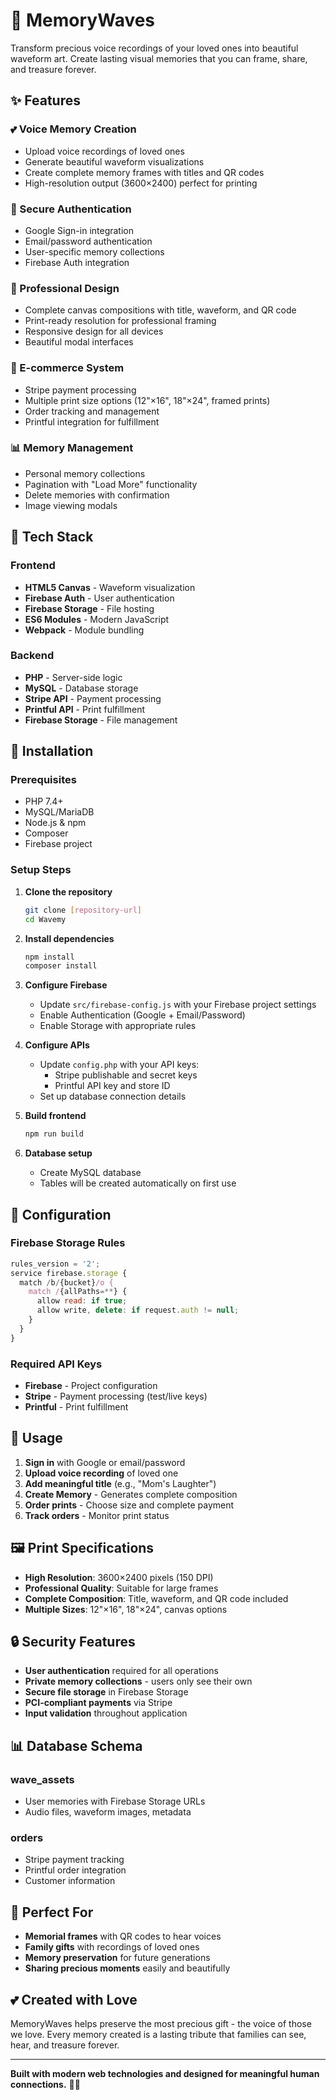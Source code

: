 # 🎵 MemoryWaves

Transform precious voice recordings of your loved ones into beautiful waveform art. Create lasting visual memories that you can frame, share, and treasure forever.

## ✨ Features

### 💕 Voice Memory Creation
- Upload voice recordings of loved ones
- Generate beautiful waveform visualizations
- Create complete memory frames with titles and QR codes
- High-resolution output (3600×2400) perfect for printing

### 🔐 Secure Authentication
- Google Sign-in integration
- Email/password authentication
- User-specific memory collections
- Firebase Auth integration

### 🎨 Professional Design
- Complete canvas compositions with title, waveform, and QR code
- Print-ready resolution for professional framing
- Responsive design for all devices
- Beautiful modal interfaces

### 🛒 E-commerce System
- Stripe payment processing
- Multiple print size options (12"×16", 18"×24", framed prints)
- Order tracking and management
- Printful integration for fulfillment

### 📊 Memory Management
- Personal memory collections
- Pagination with "Load More" functionality
- Delete memories with confirmation
- Image viewing modals

## 🚀 Tech Stack

### Frontend
- **HTML5 Canvas** - Waveform visualization
- **Firebase Auth** - User authentication
- **Firebase Storage** - File hosting
- **ES6 Modules** - Modern JavaScript
- **Webpack** - Module bundling

### Backend
- **PHP** - Server-side logic
- **MySQL** - Database storage
- **Stripe API** - Payment processing
- **Printful API** - Print fulfillment
- **Firebase Storage** - File management

## 🔧 Installation

### Prerequisites
- PHP 7.4+
- MySQL/MariaDB
- Node.js & npm
- Composer
- Firebase project

### Setup Steps

1. **Clone the repository**
   ```bash
   git clone [repository-url]
   cd Wavemy
   ```

2. **Install dependencies**
   ```bash
   npm install
   composer install
   ```

3. **Configure Firebase**
   - Update `src/firebase-config.js` with your Firebase project settings
   - Enable Authentication (Google + Email/Password)
   - Enable Storage with appropriate rules

4. **Configure APIs**
   - Update `config.php` with your API keys:
     - Stripe publishable and secret keys
     - Printful API key and store ID
   - Set up database connection details

5. **Build frontend**
   ```bash
   npm run build
   ```

6. **Database setup**
   - Create MySQL database
   - Tables will be created automatically on first use

## 🔑 Configuration

### Firebase Storage Rules
```javascript
rules_version = '2';
service firebase.storage {
  match /b/{bucket}/o {
    match /{allPaths=**} {
      allow read: if true;
      allow write, delete: if request.auth != null;
    }
  }
}
```

### Required API Keys
- **Firebase** - Project configuration
- **Stripe** - Payment processing (test/live keys)
- **Printful** - Print fulfillment

## 📱 Usage

1. **Sign in** with Google or email/password
2. **Upload voice recording** of loved one
3. **Add meaningful title** (e.g., "Mom's Laughter")
4. **Create Memory** - Generates complete composition
5. **Order prints** - Choose size and complete payment
6. **Track orders** - Monitor print status

## 🖼️ Print Specifications

- **High Resolution**: 3600×2400 pixels (150 DPI)
- **Professional Quality**: Suitable for large frames
- **Complete Composition**: Title, waveform, and QR code included
- **Multiple Sizes**: 12"×16", 18"×24", canvas options

## 🔒 Security Features

- **User authentication** required for all operations
- **Private memory collections** - users only see their own
- **Secure file storage** in Firebase Storage
- **PCI-compliant payments** via Stripe
- **Input validation** throughout application

## 📊 Database Schema

### wave_assets
- User memories with Firebase Storage URLs
- Audio files, waveform images, metadata

### orders
- Stripe payment tracking
- Printful order integration
- Customer information

## 🎯 Perfect For

- **Memorial frames** with QR codes to hear voices
- **Family gifts** with recordings of loved ones
- **Memory preservation** for future generations
- **Sharing precious moments** easily and beautifully

## 💕 Created with Love

MemoryWaves helps preserve the most precious gift - the voice of those we love. Every memory created is a lasting tribute that families can see, hear, and treasure forever.

---

**Built with modern web technologies and designed for meaningful human connections.** 🎵💕
